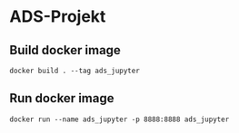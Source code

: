 # ADS-Projekt

## Build docker image

    docker build . --tag ads_jupyter

## Run docker image

    docker run --name ads_jupyter -p 8888:8888 ads_jupyter